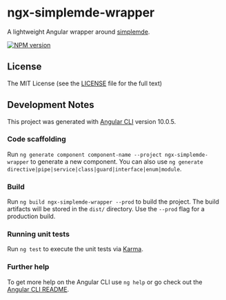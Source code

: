 # ngx-simplemde-wrapper

A lightweight Angular wrapper around [simplemde](https://simplemde.com/).

[![NPM version](https://img.shields.io/npm/v/ngx-simplemde-wrapper.svg)](https://www.npmjs.com/package/ngx-simplemde-wrapper)

## License

The MIT License (see the [LICENSE](https://github.com/) file for the full text)

## Development Notes

This project was generated with [Angular CLI](https://github.com/angular/angular-cli) version 10.0.5.

### Code scaffolding

Run `ng generate component component-name --project ngx-simplemde-wrapper` to generate a new component. You can also use `ng generate directive|pipe|service|class|guard|interface|enum|module`.

### Build

Run `ng build ngx-simplemde-wrapper --prod` to build the project. The build artifacts will be stored in the `dist/` directory. Use the `--prod` flag for a production build.

### Running unit tests

Run `ng test` to execute the unit tests via [Karma](https://karma-runner.github.io).

### Further help

To get more help on the Angular CLI use `ng help` or go check out the [Angular CLI README](https://github.com/angular/angular-cli/blob/master/README.md).
